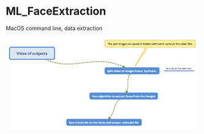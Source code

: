 # ML_FaceExtraction
MacOS command line, data extraction

![Sequence Diagram](https://github.com/mmmanishs/ML_FaceExtraction/blob/master/Video%20of%20subjects.png)

